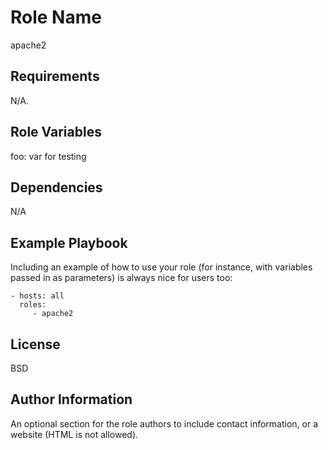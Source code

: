 Role Name
=========

apache2

Requirements
------------

N/A.

Role Variables
--------------

foo:  var for testing

Dependencies
------------

N/A

Example Playbook
----------------

Including an example of how to use your role (for instance, with variables passed in as parameters) is always nice for users too:

    - hosts: all
      roles:
         - apache2

License
-------

BSD

Author Information
------------------

An optional section for the role authors to include contact information, or a website (HTML is not allowed).
